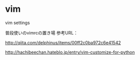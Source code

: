# vim
vim settings

普段使いのvimrcの置き場
参考URL：

http://qiita.com/delphinus/items/00ff2c0ba972c6e41542

http://hachibeechan.hateblo.jp/entry/vim-customize-for-python
